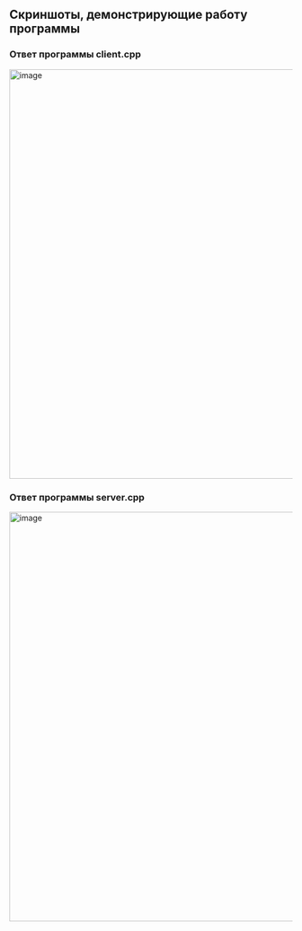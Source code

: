 ## Скриншоты, демонстрирующие работу программы

### Ответ программы client.cpp

<img width="729" alt="image" src="https://github.com/flowykk/operating-sys-hse/assets/71427624/c81339db-7c7c-42c0-a3e3-a61b64602bf6">

### Ответ программы server.cpp

<img width="729" alt="image" src="https://github.com/flowykk/operating-sys-hse/assets/71427624/37ab9752-dafc-4a3b-8f7a-8b2b7a91b30e">
